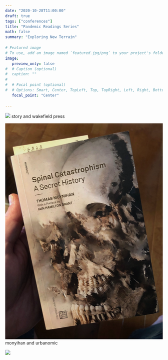 ```yaml
---
date: "2020-10-28T11:00:00"
draft: true
tags: ["conferences"]
title: "Pandemic Readings Series"
math: false
summary: "Exploring New Terrain"

# Featured image
# To use, add an image named `featured.jpg/png` to your project's folder.
image:
   preview_only: false
#  # Caption (optional)
#  caption: ""
#
#  # Focal point (optional)
#  # Options: Smart, Center, TopLeft, Top, TopRight, Left, Right, BottomLeft, #Bottom, BottomRight
   focal_point: "Center"

---
```


![](samalio.png)
story and wakefield press

![](moynihan.png)
monyihan and urbanomic

![](spinal.png)
